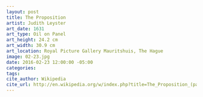 ```yaml
---
layout: post
title: The Proposition
artist: Judith Leyster
art_date: 1631
art_type: Oil on Panel
art_height: 24.2 cm
art_width: 30.9 cm
art_location: Royal Picture Gallery Mauritshuis, The Hague
image: 02-23.jpg
date: 2016-02-23 12:00:00 -05:00
categories:
tags:
cite_author: Wikipedia
cite_url: http://en.wikipedia.org/w/index.php?title=The_Proposition_(painting)&oldid=598109603
---
```

